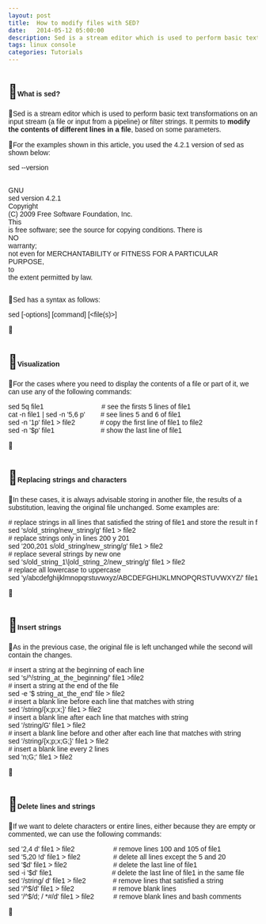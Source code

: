 ```yaml
---
layout: post
title:  How to modify files with SED?
date:   2014-05-12 05:00:00
description: Sed is a stream editor which is used to perform basic text transformations on an input stream (a file or input from a pipeline) or filter strings. It permits to modify the contents of different lines in a file, based on some parameters.
tags: linux console
categories: Tutorials
---
```

<h1>
<span style="font-family: arial, helvetica, sans-serif; font-size: 14px;">What is sed?</span></h1>
<p>
<span style="font-size:14px;"><span style="font-family:arial,helvetica,sans-serif;">Sed is a stream editor which is used to perform basic text transformations on an input stream (a file or input from a pipeline) or filter strings. It permits to <strong>modify the contents of different lines in a file</strong>, based on some parameters.</span></span></p>
<p>
<span style="font-size:14px;"><span style="font-family:arial,helvetica,sans-serif;">For the examples shown in this article, you used the 4.2.1 version of sed as shown below:</span></span></p>
<pre><span style="font-size:14px;"><span style="font-family:arial,helvetica,sans-serif;">sed --version</span></span>

<span style="font-size:14px;"><span style="font-family:arial,helvetica,sans-serif;">GNU sed version 4.2.1</span></span>
<span style="font-size:14px;"><span style="font-family:arial,helvetica,sans-serif;">Copyright (C) 2009 Free Software Foundation, Inc.</span></span>
<span style="font-size:14px;"><span style="font-family:arial,helvetica,sans-serif;">This is free software; see the source for copying conditions. There is NO</span></span>
<span style="font-size:14px;"><span style="font-family:arial,helvetica,sans-serif;">warranty; not even for MERCHANTABILITY or FITNESS FOR A PARTICULAR PURPOSE,</span></span>
<span style="font-size:14px;"><span style="font-family:arial,helvetica,sans-serif;">to the extent permitted by law.</span></span></pre>
<p>
<span style="font-size:14px;"><span style="font-family:arial,helvetica,sans-serif;">Sed has a syntax as follows:</span></span></p>
<pre><span style="font-size:14px;"><span style="font-family:arial,helvetica,sans-serif;">sed [-options] [command] [&lt;file(s)&gt;]</span></span></pre>
<p>
&nbsp;</p>
<h1>
<span style="font-size:14px;"><span style="font-family:arial,helvetica,sans-serif;">Visualization</span></span></h1>
<p>
<span style="font-size:14px;"><span style="font-family:arial,helvetica,sans-serif;">For the cases where you need to display the contents of a file or part of it, we can use any of the following commands:</span></span></p>
<pre><span style="font-size:14px;"><span style="font-family:arial,helvetica,sans-serif;">sed 5q file1                              # see the firsts 5 lines of file1</span></span>
<span style="font-size:14px;"><span style="font-family:arial,helvetica,sans-serif;">cat -n file1 | sed -n '5,6 p'        # see lines 5 and 6 of file1</span></span>
<span style="font-size:14px;"><span style="font-family:arial,helvetica,sans-serif;">sed -n '1p' file1 &gt; file2             # copy the first line of file1 to file2</span></span>
<span style="font-size:14px;"><span style="font-family:arial,helvetica,sans-serif;">sed -n '$p' file1                        # show the last line of file1</span></span></pre>
<p>
&nbsp;</p>
<h1>
<span style="font-size:14px;"><span style="font-family:arial,helvetica,sans-serif;">Replacing strings and characters</span></span></h1>
<p>
<span style="font-size:14px;"><span style="font-family:arial,helvetica,sans-serif;">In these cases, it is always advisable storing in another file, the results of a substitution, leaving the original file unchanged. Some examples are:</span></span></p>
<pre><span style="font-size:14px;"><span style="font-family:arial,helvetica,sans-serif;"># replace strings in all lines that satisfied the string of file1 and store the result in file2</span></span>
<span style="font-size:14px;"><span style="font-family:arial,helvetica,sans-serif;">sed 's/old_string/new_string/g' file1 &gt; file2</span></span>
<span style="font-size:14px;"><span style="font-family:arial,helvetica,sans-serif;"># replace strings only in lines 200 y 201</span></span>
<span style="font-size:14px;"><span style="font-family:arial,helvetica,sans-serif;">sed '200,201 s/old_string/new_string/g' file1 &gt; file2</span></span>
<span style="font-size:14px;"><span style="font-family:arial,helvetica,sans-serif;"># replace several strings by new one</span></span>
<span style="font-size:14px;"><span style="font-family:arial,helvetica,sans-serif;">sed 's/old_string_1\|old_string_2/new_string/g' file1 &gt; file2</span></span>
<span style="font-size:14px;"><span style="font-family:arial,helvetica,sans-serif;"># replace all lowercase to uppercase</span></span>
<span style="font-size:14px;"><span style="font-family:arial,helvetica,sans-serif;">sed 'y/abcdefghijklmnopqrstuvwxyz/ABCDEFGHIJKLMNOPQRSTUVWXYZ/' file1 &gt; file2</span></span></pre>
<p>
&nbsp;</p>
<h1>
<span style="font-size:14px;"><span style="font-family:arial,helvetica,sans-serif;">Insert strings</span></span></h1>
<p>
<span style="font-size:14px;"><span style="font-family:arial,helvetica,sans-serif;">As in the previous case, the original file is left unchanged while the second will contain the changes.</span></span></p>
<pre><span style="font-size:14px;"><span style="font-family:arial,helvetica,sans-serif;"># insert a string at the beginning of each line</span></span>
<span style="font-size:14px;"><span style="font-family:arial,helvetica,sans-serif;">sed 's/^/string_at_the_beginning/' file1 &gt;file2</span></span>
<span style="font-size:14px;"><span style="font-family:arial,helvetica,sans-serif;"># insert a string at the end of the file</span></span>
<span style="font-size:14px;"><span style="font-family:arial,helvetica,sans-serif;">sed -e '$ string_at_the_end' file &gt; file2</span></span>
<span style="font-size:14px;"><span style="font-family:arial,helvetica,sans-serif;"># insert a blank line before each line that matches with string</span></span>
<span style="font-size:14px;"><span style="font-family:arial,helvetica,sans-serif;">sed '/string/{x;p;x;}' file1 &gt; file2</span></span>
<span style="font-size:14px;"><span style="font-family:arial,helvetica,sans-serif;"># insert a blank line after each line that matches with string</span></span>
<span style="font-size:14px;"><span style="font-family:arial,helvetica,sans-serif;">sed '/string/G' file1 &gt; file2</span></span>
<span style="font-size:14px;"><span style="font-family:arial,helvetica,sans-serif;"># insert a blank line before and other after each line that matches with string</span></span>
<span style="font-size:14px;"><span style="font-family:arial,helvetica,sans-serif;">sed '/string/{x;p;x;G;}' file1 &gt; file2</span></span>
<span style="font-size:14px;"><span style="font-family:arial,helvetica,sans-serif;"># insert a blank line every 2 lines</span></span>
<span style="font-size:14px;"><span style="font-family:arial,helvetica,sans-serif;">sed 'n;G;' file1 &gt; file2</span></span></pre>
<p>
&nbsp;</p>
<h1>
<span style="font-size:14px;"><span style="font-family:arial,helvetica,sans-serif;">Delete lines and strings</span></span></h1>
<p>
<span style="font-size:14px;"><span style="font-family:arial,helvetica,sans-serif;">If we want to delete characters or entire lines, either because they are empty or commented, we can use the following commands:</span></span></p>
<pre><span style="font-size:14px;"><span style="font-family:arial,helvetica,sans-serif;">sed '2,4 d' file1 &gt; file2                    # remove lines 100 and 105 of file1</span></span>
<span style="font-size:14px;"><span style="font-family:arial,helvetica,sans-serif;">sed '5,20 !d' file1 &gt; file2                 # delete all lines except the 5 and 20</span></span>
<span style="font-size:14px;"><span style="font-family:arial,helvetica,sans-serif;">sed '$d' file1 &gt; file2                        # delete the last line of file1</span></span>
<span style="font-size:14px;"><span style="font-family:arial,helvetica,sans-serif;">sed -i '$d' file1                               # delete the last line of file1 in the same file</span></span>
<span style="font-size:14px;"><span style="font-family:arial,helvetica,sans-serif;">sed '/string/ d' file1 &gt; file2              # remove lines that satisfied a string</span></span>
<span style="font-size:14px;"><span style="font-family:arial,helvetica,sans-serif;">sed '/^$/d' file1 &gt; file2                    # remove blank lines</span></span>
<span style="font-size:14px;"><span style="font-family:arial,helvetica,sans-serif;">sed '/^$/d; / *#/d' file1 &gt; file2          # remove blank lines and bash comments</span></span></pre>
<p>
&nbsp;</p>
